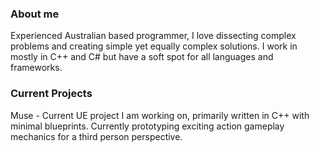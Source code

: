 ### About me ###
Experienced Australian based programmer, I love dissecting complex problems and creating simple yet equally complex solutions. I work in mostly in C++ and C# but have a soft spot for all languages and frameworks.

### Current Projects ###
Muse - Current UE project I am working on, primarily written in C++ with minimal blueprints. Currently prototyping exciting action gameplay mechanics for a third person perspective. 
 
